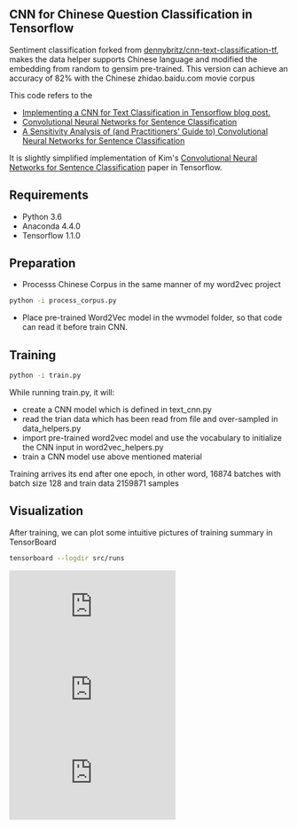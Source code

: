 ## CNN for Chinese Question Classification in Tensorflow
Sentiment classification forked from [dennybritz/cnn-text-classification-tf](https://github.com/dennybritz/cnn-text-classification-tf), makes the data helper supports Chinese language and modified the embedding from random to gensim pre-trained. This version can achieve an accuracy of 82% with the Chinese zhidao.baidu.com movie corpus

This code refers to the 
- [Implementing a CNN for Text Classification in Tensorflow blog post.](http://www.wildml.com/2015/12/implementing-a-cnn-for-text-classification-in-tensorflow/)
- [Convolutional Neural Networks for Sentence Classification](http://arxiv.org/abs/1408.5882)
- [A Sensitivity Analysis of (and Practitioners' Guide to) Convolutional Neural Networks for Sentence Classification](http://arxiv.org/abs/1510.03820)

It is slightly simplified implementation of Kim's [Convolutional Neural Networks for Sentence Classification](http://arxiv.org/abs/1408.5882) paper in Tensorflow.

## Requirements

- Python 3.6
- Anaconda 4.4.0
- Tensorflow 1.1.0

## Preparation
- Processs Chinese Corpus in the same manner of my word2vec project
```bash
python -i process_corpus.py
```

- Place pre-trained Word2Vec model in the wvmodel folder, so that code can read it before train CNN.

## Training
```bash
python -i train.py
```
While running train.py, it will:
- create a CNN model which is defined in text_cnn.py
- read the trian data which has been read from file and over-sampled in data_helpers.py
- import pre-trained word2vec model and use the vocabulary to initialize the CNN input in word2vec_helpers.py
- train a CNN model use above mentioned material

Training arrives its end after one epoch, in other word, 16874 batches with batch size 128 and train data 2159871 samples

## Visualization
After training, we can plot some intuitive pictures of training summary in TensorBoard
```bash
tensorboard --logdir src/runs
```
![Accuracy 82%](https://raw.githubusercontent.com/sefira/question-classification-cnn-tf/master/SCREENSHOT/SCALARS.py)
![CNN Model Graph](https://raw.githubusercontent.com/sefira/question-classification-cnn-tf/master/SCREENSHOT/GRAPHS.py)
![Parameter Histogram](https://raw.githubusercontent.com/sefira/question-classification-cnn-tf/master/SCREENSHOT/HISTOGRAMS.py)
